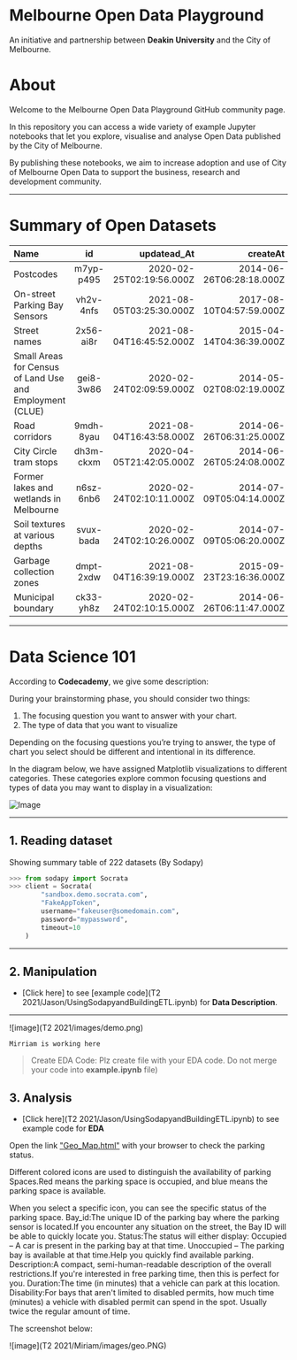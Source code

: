 

**Melbourne Open Data Playground**
==================================

An initiative and partnership between __Deakin University__ and the City of Melbourne.

# About

Welcome to the Melbourne Open Data Playground GitHub community page.

In this repository you can access a wide variety of example Jupyter notebooks that let you explore, visualise and analyse Open Data published by the City of Melbourne.

By publishing these notebooks, we aim to increase adoption and use of City of Melbourne Open Data to support the business, research and development community. 

---


Summary of Open Datasets
=====



| Name  | id |  updatead_At  |createAt |downloadCount |
| :---        |    :----:   |          ---: |       ---: |       ---: |
Postcodes|m7yp-p495|2020-02-25T02:19:56.000Z|2014-06-26T06:28:18.000Z|13530346
On-street Parking Bay Sensors|vh2v-4nfs|2021-08-05T03:25:30.000Z|2017-08-10T04:57:59.000Z|12074388
Street names|2x56-ai8r|2021-08-04T16:45:52.000Z|2015-04-14T04:36:39.000Z|9808179
Small Areas for Census of Land Use and Employment (CLUE)|gei8-3w86|2020-02-24T02:09:59.000Z|2014-05-02T08:02:19.000Z|7362378
Road corridors|9mdh-8yau|2021-08-04T16:43:58.000Z|2014-06-26T06:31:25.000Z|7206912
City Circle tram stops|dh3m-ckxm|2020-04-05T21:42:05.000Z|2014-06-26T05:24:08.000Z|6644363
Former lakes and wetlands in Melbourne|n6sz-6nb6|2020-02-24T02:10:11.000Z|2014-07-09T05:04:14.000Z|5564262
Soil textures at various depths|svux-bada|2020-02-24T02:10:26.000Z|2014-07-09T05:06:20.000Z|5415168
Garbage collection zones|dmpt-2xdw|2021-08-04T16:39:19.000Z|2015-09-23T23:16:36.000Z|5049596
Municipal boundary|ck33-yh8z|2020-02-24T02:10:15.000Z|2014-06-26T06:11:47.000Z|5013334

---

Data Science 101
=======================

According to __Codecademy__, we give some description:

During your brainstorming phase, you should consider two things:

1. The focusing question you want to answer with your chart.
2. The type of data that you want to visualize
   
Depending on the focusing questions you’re trying to answer, the type of chart you select should be different and intentional in its difference. 

In the diagram below, we have assigned Matplotlib visualizations to different categories. These categories explore common focusing questions and types of data you may want to display in a visualization:

![Image](https://content.codecademy.com/programs/dataviz-python/unit-3/pickachart.svg?sanitize=true)



---




## 1. Reading dataset



Showing summary table of 222 datasets (By Sodapy)




```python
>>> from sodapy import Socrata
>>> client = Socrata(
        "sandbox.demo.socrata.com",
        "FakeAppToken",
        username="fakeuser@somedomain.com",
        password="mypassword",
        timeout=10
    )
```




---
## 2. Manipulation

* [Click here] to see [example code](T2 2021/Jason/UsingSodapyandBuildingETL.ipynb) for **Data Description**.


---

![image](T2 2021/images/demo.png)

`Mirriam is working here`

>Create EDA Code:
Plz create file with your EDA code.
Do not merge your code into **example.ipynb** file)



## 3. Analysis  

* [Click here](T2 2021/Jason/UsingSodapyandBuildingETL.ipynb) to see example code for **EDA**

Open the link ["Geo_Map.html"](Geo_Map.html) with your browser to check the parking status. 

Different colored icons are used to distinguish the availability of parking Spaces.Red means the parking space is occupied, and blue means the parking space is available. 

When you select a specific icon, you can see the specific status of the parking space.
Bay_id:The unique ID of the parking bay where the parking sensor is located.If you encounter any situation on the street, the Bay ID will be able to quickly locate you.
Status:The status will either display: Occupied – A car is present in the parking bay at that time. Unoccupied – The parking bay is available at that time.Help you quickly find available parking.
Description:A compact, semi-human-readable description of the overall restrictions.If you're interested in free parking time, then this is perfect for you.
Duration:The time (in minutes) that a vehicle can park at this location.
Disability:For bays that aren't limited to disabled permits, how much time (minutes) a vehicle with disabled permit can spend in the spot. Usually twice the regular amount of time.

The screenshot below:

![image](T2 2021/Miriam/images/geo.PNG)


